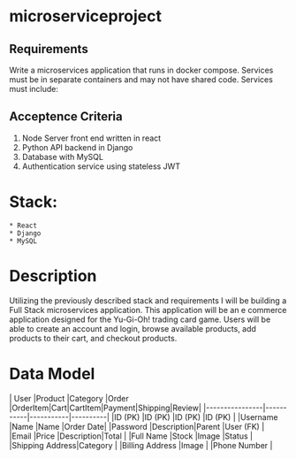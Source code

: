 # microserviceproject
## Requirements
Write a microservices application that runs in docker compose. Services must be in separate containers and may not have shared code. Services must include:

## Acceptence Criteria
1. Node Server front end written in react
2. Python API backend in Django
3. Database with MySQL
4. Authentication service using stateless JWT

# Stack:
    * React
    * Django
    * MySQL

# Description
Utilizing the previously described stack and requirements I will be building a Full Stack microservices application. This application will be an e commerce application designed for the Yu-Gi-Oh! trading card game. Users will be able to create an account and login, browse available products, add products to their cart, and checkout products. 

# Data Model
| User           |Product    |Category   |Order     |OrderItem|Cart|CartItem|Payment|Shipping|Review|
|----------------|-----------|-----------|----------|
|ID (PK)         |ID (PK)    |ID (PK)    |ID (PK)   |
|Username        |Name       |Name       |Order Date|
|Password        |Description|Parent     |User (FK) |
|Email           |Price      |Description|Total     |
|Full Name       |Stock      |Image      |Status    |
|Shipping Address|Category   |
|Billing Address |Image      |
|Phone Number    |
